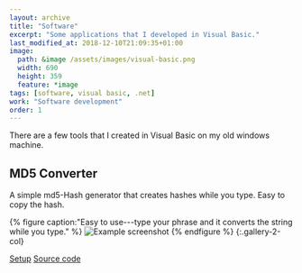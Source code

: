 ```yaml
---
layout: archive
title: "Software"
excerpt: "Some applications that I developed in Visual Basic."
last_modified_at: 2018-12-10T21:09:35+01:00
image: 
  path: &image /assets/images/visual-basic.png
  width: 690
  height: 359
  feature: *image
tags: [software, visual basic, .net]
work: "Software development"
order: 1
---
```


There are a few tools that I created in Visual Basic on my old windows machine. 

## MD5 Converter

A simple md5-Hash generator that creates hashes while you type. Easy to copy the hash.

{% figure caption:"Easy to use---type your phrase and it converts the string while you type." %}
  ![Example screenshot](/assets/images/md5convert.jpg)
{% endfigure %}
{:.gallery-2-col}

<p markdown="0">
  <a href="https://tools.dore.pw/MD5-Convert/setup.exe" onclick="ga('send', 'event', 'Setup', 'MD5 Converter', '{{ page.url }}');" class="btn">Setup</a>
  <a href="https://github.com/freefallcid/md5Convert" onclick="ga('send', 'event', 'Source code', 'md5Convert', '{{ page.url }}');" class="btn">Source code</a>
</p>
